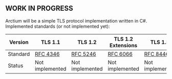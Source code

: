 ## WORK IN PROGRESS
Arctium will be a simple TLS protocol implementation written in C#. 
Implemented standards (or not implemented yet):


|Version| TLS 1.1 | TLS 1.2 |TLS 1.2 Extensions| TLS 1.3|
|--|--|--|--|--|
|Standard|[RFC 4346](https://www.ietf.org/rfc/rfc4346.txt)|[RFC 5246](https://www.ietf.org/rfc/rfc5246.txt) |[RFC 6066](https://tools.ietf.org/html/rfc6066)|[RFC 8446](https://tools.ietf.org/html/rfc8446)|
|Status|Not implemented|Not implemented|Not implemented|Not implemented|

 
